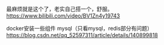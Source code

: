 最麻烦就是这个了，老实自己搭一个，舒服。
 https://www.bilibili.com/video/BV1Zn4y19743

docker安装一些组件
mysql（只看mysql，redis部分有问题）
https://blog.csdn.net/qq_52597311/article/details/140899818